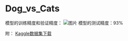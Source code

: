 # Dog_vs_Cats
模型的训练精度和验证精度：
![图片](https://github.com/qiwang067/MarkdownPhotos/blob/master/%E7%8C%AB%E7%8B%97%E5%A4%A7%E6%88%98.png)
模型的测试精度：93%

附：
[Kaggle数据集下载](https://www.kaggle.com/c/dogs-vs-cats/data)

